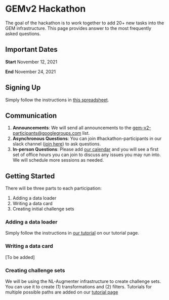 
# GEMv2 Hackathon

The goal of the hackathon is to work together to add 20+ new tasks into the
GEM infrastructure. This page provides answer to the most frequently asked questions.

## Important Dates

**Start** November 12, 2021

**End** November 24, 2021

## Signing Up

Simply follow the instructions in [this spreadsheet](https://docs.google.com/spreadsheets/d/13JwkZIZNcAO4n6I-xsAO0Z_UfJk3RobOqq3LHozNaOE/edit?usp=sharing).

## Communication

1. **Announcements**: We will send all announcements to the gem-v2-participants@googlegroups.com list.
2. **Asynchronous Questions**: You can join #hackathon-participants in our slack channel ([join here](https://join.slack.com/t/gem-benchmark/shared_invite/zt-vf7zk4s1-nQmdVTAL_OFfluPs0VFK5g)) to ask questions.
3. **In-person Questions**: Please add [our calendar](https://calendar.google.com/calendar/render?cid=99nmjafb0i0ct37iukga5afifg@group.calendar.google.com) and you will see a first set of office hours you can join to discuss any issues you may run into. We will schedule more sessions as needed.

## Getting Started

There will be three parts to each participation:
1. Adding a data loader
2. Writing a data card
3. Creating initial challenge sets

### Adding a data loader

Simply follow the instructions in [our tutorial](/tutorials/new_data_loader) on our tutorial page.

### Writing a data card

[To be added]

### Creating challenge sets

We will be using the NL-Augmenter infrastructure to create challenge sets.
You can use it to create (1) transformations and (2) filters. Tutorials for
multiple possible paths are added on our [tutorial page](/tutorials)